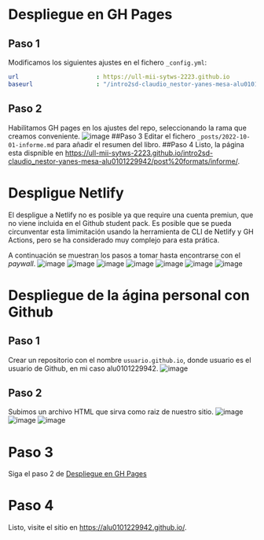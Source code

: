# Despliegue en GH Pages
## Paso 1
Modificamos los siguientes ajustes en el fichero `_config.yml`:
```yaml
url                      : https://ull-mii-sytws-2223.github.io
baseurl                  : "/intro2sd-claudio_nestor-yanes-mesa-alu0101229942/"
```
## Paso 2
Habilitamos GH pages en los ajustes del repo, seleccionando la rama que creamos conveniente.
![image](https://user-images.githubusercontent.com/9874071/195960484-f2ed6a5a-d461-49fa-81da-5ebfc9c143d0.png)
##Paso 3
Editar el fichero `_posts/2022-10-01-informe.md` para añadir el resumen del libro.
##Paso 4
Listo, la página esta dispnible en https://ull-mii-sytws-2223.github.io/intro2sd-claudio_nestor-yanes-mesa-alu0101229942/post%20formats/informe/.
# Despligue Netlify
El despligue a Netlify no es posible ya que require una cuenta premiun, que no viene incluida en el Github student pack. Es posible que se pueda circunventar esta limimitación usando la herramienta de CLI de Netlify y GH Actions, pero se ha considerado muy complejo para esta prática.

A continuación se muestran los pasos a tomar hasta encontrarse con el *paywall*.
![image](https://user-images.githubusercontent.com/9874071/195960649-2cfd0b59-275f-44d4-8837-d8163194e32a.png)
![image](https://user-images.githubusercontent.com/9874071/195960671-f80ac306-539a-44d5-9572-47ff066cb0ec.png)
![image](https://user-images.githubusercontent.com/9874071/195960686-6bd70f45-c961-4a14-94cd-6d943ab03893.png)
![image](https://user-images.githubusercontent.com/9874071/195960699-9e4f1adb-3e9b-452d-93aa-a11d29b2ac46.png)
![image](https://user-images.githubusercontent.com/9874071/195960729-8468a188-5696-4c9a-b050-8f9e6a51bc85.png) 
![image](https://user-images.githubusercontent.com/9874071/195960784-c60e0e9c-717b-4759-8624-feaa441cf0fa.png)
![image](https://user-images.githubusercontent.com/9874071/195960852-3d285373-e979-4b33-b86e-ca78a9c0e0a0.png)

# Despliegue de la ágina personal con Github
## Paso 1
Crear un repositorio con el nombre `usuario.github.io`, donde usuario es el usuario de Github, en mi caso alu0101229942.
![image](https://user-images.githubusercontent.com/9874071/195961290-a3ed31b8-9522-4b58-8820-7b0f81854fb9.png)
## Paso 2
Subimos un archivo HTML que sirva como raiz de nuestro sitio.
![image](https://user-images.githubusercontent.com/9874071/195961397-9f38a285-d1f1-488c-968a-08a7fffd204b.png)
![image](https://user-images.githubusercontent.com/9874071/195961434-982f639e-ef70-4831-be1a-81065361d1e0.png)
![image](https://user-images.githubusercontent.com/9874071/195961449-858fc1fe-b163-4813-ae32-0dcd922498f7.png)
# Paso 3
Siga el paso 2 de [Despliegue en GH Pages](#paso-2)
# Paso 4
Listo, visite el sitio en https://alu0101229942.github.io/.
